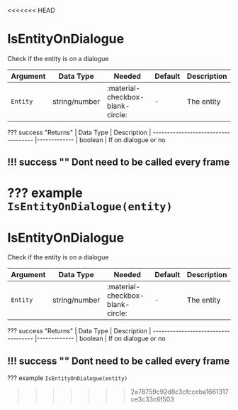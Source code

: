 <<<<<<< HEAD
# IsEntityOnDialogue
Check if the entity is on a dialogue

| Argument              | Data Type                            | Needed                    | Default         | Description
| ----------------------| ------------------------------------ | ------------------------- |-----------------|-------------
| `Entity`                | string/number | :material-checkbox-blank-circle: | `-` | The entity

??? success "Returns"
    | Data Type                            | Description
    | ------------------------------------ |-------------
    | boolean | If on dialogue or no

!!! success ""
    Dont need to be called every frame
---
??? example
    ```
    IsEntityOnDialogue(entity)
    ```
=======
# IsEntityOnDialogue
Check if the entity is on a dialogue

| Argument              | Data Type                            | Needed                    | Default         | Description
| ----------------------| ------------------------------------ | ------------------------- |-----------------|-------------
| `Entity`                | string/number | :material-checkbox-blank-circle: | `-` | The entity

??? success "Returns"
    | Data Type                            | Description
    | ------------------------------------ |-------------
    | boolean | If on dialogue or no

!!! success ""
    Dont need to be called every frame
---
??? example
    ```
    IsEntityOnDialogue(entity)
    ```
>>>>>>> 2a78759c92d8c3cfcceba1661317ce3c33c6f503
